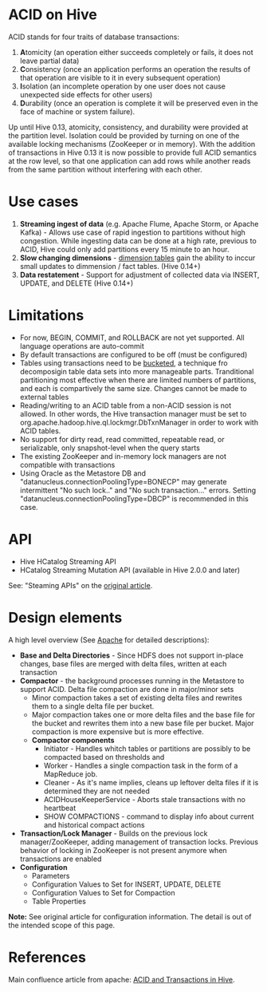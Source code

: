 # ACID on Hive

ACID stands for four traits of database transactions:

1. **A**tomicity (an operation either succeeds completely or fails, it does not leave partial data)
2. **C**onsistency (once an application performs an operation the results of that operation are visible to it in every subsequent operation)
3. **I**solation (an incomplete operation by one user does not cause unexpected side effects for other users)
4. **D**urability (once an operation is complete it will be preserved even in the face of machine or system failure).  

Up until Hive 0.13, atomicity, consistency, and durability were provided at the partition level.  Isolation could be provided by turning on one of the available locking mechanisms (ZooKeeper or in memory).  With the addition of transactions in Hive 0.13 it is now possible to provide full ACID semantics at the row level, so that one application can add rows while another reads from the same partition without interfering with each other.

# Use cases

1. **Streaming ingest of data** (e.g. Apache Flume, Apache Storm, or Apache Kafka) - Allows use case of rapid ingestion to partitions without high congestion. While ingesting data can be done at a high rate, previous to ACID, Hive could only add partitions every 15 minute to an hour.
2. **Slow changing dimensions** - [dimension tables](https://en.wikipedia.org/wiki/Dimension_(data_warehouse)#Dimension_table) gain the ability to inccur small updates to dimmension / fact tables. (Hive 0.14+)
3. **Data restatement** - Support for adjustment of collected data via INSERT, UPDATE, and DELETE (Hive 0.14+)

# Limitations

* For now, BEGIN, COMMIT, and ROLLBACK are not yet supported.  All language operations are auto-commit
* By default transactions are configured to be off (must be configured)
* Tables using transactions need to be [bucketed](http://hadooptutorial.info/bucketing-in-hive/), a technique fro decomposigin table data sets into more manageable parts. Tranditional partitioning most effective when there are limited numbers of partitions, and each is compartively the same size. Changes cannot be made to external tables
* Reading/writing to an ACID table from a non-ACID session is not allowed. In other words, the Hive transaction manager must be set to org.apache.hadoop.hive.ql.lockmgr.DbTxnManager in order to work with ACID tables.
*  No support for dirty read, read committed, repeatable read, or serializable, only snapshot-level when the query starts
* The existing ZooKeeper and in-memory lock managers are not compatible with transactions
* Using Oracle as the Metastore DB and "datanucleus.connectionPoolingType=BONECP" may generate intermittent "No such lock.." and "No such transaction..." errors.  Setting "datanucleus.connectionPoolingType=DBCP" is recommended in this case. 

# API

* Hive HCatalog Streaming API
* HCatalog Streaming Mutation API (available in Hive 2.0.0 and later)

See: "Steaming APIs" on the [original article](https://cwiki.apache.org/confluence/display/Hive/Hive+Transactions).

# Design elements

A high level overview (See [Apache](https://cwiki.apache.org/confluence/display/Hive/Hive+Transactions) for detailed descriptions):

* **Base and Delta Directories** - Since HDFS does not support in-place changes, base files are merged with delta files, written at each transaction
* **Compactor** - the background processes running in the Metastore to support ACID. Delta file compaction are done in major/minor sets
  * Minor compaction takes a set of existing delta files and rewrites them to a single delta file per bucket.
  * Major compaction takes one or more delta files and the base file for the bucket and rewrites them into a new base file per bucket. Major compaction is more expensive but is more effective.
  * **Compactor components**
    * Initiator - Handles whitch tables or partitions are possibly to be compacted based on thresholds and 
    * Worker - Handles a single compaction task in the form of a MapReduce job.
    * Cleaner - As it's name implies, cleans up leftover delta files if it is determined they are not needed
    * ACIDHouseKeeperService - Aborts stale transactions with no heartbeat
    * SHOW COMPACTIONS - command to display info about current and historical compact actions
* **Transaction/Lock Manager** - Builds on the previous lock manager/ZooKeeper, adding management of transaction locks. Previous behavior of locking in ZooKeeper is not present anymore when transactions are enabled
* **Configuration**
  * Parameters
  * Configuration Values to Set for INSERT, UPDATE, DELETE
  * Configuration Values to Set for Compaction
  * Table Properties

**Note:** See original article for configuration information. The detail is out of the intended scope of this page.

# References

Main confluence article from apache: [ACID and Transactions in Hive](https://cwiki.apache.org/confluence/display/Hive/Hive+Transactions).
